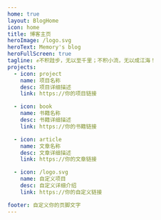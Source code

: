 ```yaml
---
home: true
layout: BlogHome
icon: home
title: 博客主页
heroImage: /logo.svg
heroText: Memory's blog
heroFullScreen: true
tagline: ✊不积跬步，无以至千里；不积小流，无以成江海！
projects:
  - icon: project
    name: 项目名称
    desc: 项目详细描述
    link: https://你的项目链接

  - icon: book
    name: 书籍名称
    desc: 书籍详细描述
    link: https://你的书籍链接

  - icon: article
    name: 文章名称
    desc: 文章详细描述
    link: https://你的文章链接

  - icon: /logo.svg
    name: 自定义项目
    desc: 自定义详细介绍
    link: https://你的自定义链接

footer: 自定义你的页脚文字
---
```



